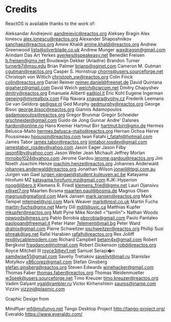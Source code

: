 # Credits

ReactOS is available thanks to the work of:

Aleksandar Andrejevic <aandrejevic@reactos.org>
Aleksey Bragin <aleksey at reactos org>
Alex Ionescu <alex.ionescu@reactos.org>
Alexander Shaposhnikov <sanchaez@reactos.org>
Amine Khaldi <amine.khaldi@reactos.org>
Andrew Greenwood <lists@silverblade.co.uk>
Andrew Munger <waxdragon@gmail.com>
Arindam Das
Art Yerkes <ayerkes@speakeasy.net>
Benedikt Freisen <b.freisen@gmx.net>
Boudewijn Dekker (Ariadne)
Brandon Turner <turnerb7@msu.edu>
Brian Palmer <brianp@sginet.com>
Cameron M. Gutman <cgutman@reactos.org>
Casper S. Hornstrup <chorns@users.sourceforge.net>
Christoph von Wittich <christoph_vw@reactos.org>
Colin Finck <colin@reactos.org>
Daniel Reimer <reimer.daniel@freenet.de>
David Quintana <gigaherz@gmail.com>
David Welch <welch@cwcom.net>
Dmitry Chapyshev <dmitry@reactos.org>
Emanuele Aliberti <ea@iol.it>
Eric Kohl
Eugene Ingerman <geneing@myrealbox.com>
Filip Navara <xnavara@volny.cz>
Frederik Leemans
Ge van Geldorp <ge@gse.nl>
Ged Murphy <gedmurphy@reactos.org>
George Bisoc <george.bisoc@reactos.org>
Giannis Adamopoulos <gadamopoulos@reactos.org>
Gregor Brunmar <gregor brunmar at home se>
Gregor Schneider <grschneider@gmail.com>
Guido de Jong
Gunnar Andre' Dalsnes <hardon@online.no>
Hans Kremer
Hartmut Birr <hartmut.birr@gmx.de>
Hermes Belusca-Maito <hermes.belusca-maito@reactos.org>
Hernan Ochoa
Herve Poussineau <hpoussin@reactos.com>
Iwan Fatahi <i_fatahi@hotmail.com>
James Tabor <james.tabor@reactos.org> <jimtabor.rosdev@gmail.com> <jamestabor_rosdev@yahoo.com>
Jason Eager
Jason Filby <jasonfilby@yahoo.com>
Jason Weiler
Jean Michault
Jeffrey Morlan <mrnobo1024@yahoo.com>
Jerome Gardou <jerome.gardou@reactos.org>
Jim Noeth
Joachim Henze <joachim.henze@reactos.org>
Johannes Anderwald <johannes.anderwald@reactos.org>
Jonathan Wilson <jonwil@tpgi.com.au>
Jurgen van Gael <jurgen.vangael@student.kuleuven.ac.be>
Katayama Hirofumi MZ <katayama.hirofumi.mz@gmail.com>
KJK::Hyperion <noog@libero.it>
Klemens R. Friedl <klemens_friedl@gmx.net>
Lauri Ojansivu <x@xet7.org>
Maarten Bosma <maarten.paul@bosma.de>
Magnus Olsen <magnus@greatlord.com>
Mark Jansen <mark.jansen@reactos.org>
Mark Tempel <mtempel@visi.com>
Mark Weaver <mark@npsl.co.uk>
Martin Fuchs <martin-fuchs@gmx.net>
Marty Dill <mdill@uvic.ca>
Matthias Kupfer <mkupfer@reactos.org>
Matt Pyne
Mike Nordell <"tamlin">
Nathan Woods <npwoods@mess.org>
Pablo Borobia <pborobia@gmail.com>
Paolo Pantaleo <paolopan@freemail.it>
Peter Hater <7element@mail.bg>
Peter Ward <dralnix@gmail.com>
Pierre Schweitzer <pschweitzer@reactos.org>
Phillip Susi <phreak@iag.net>
Rafal Harabien <rafalh@reactos.org>
Rex Jolliff <rex@lvcablemodem.com>
Richard Campbell <betam4x@gmail.com>
Robert Bergkvist <fragdance@hotmail.com>
Robert Dickenson <robd@reactos.org>
Royce Mitchell III <royce3@ev1.net>
Samuel Serapi�n <samdwise51@gmail.com>
Saveliy Tretiakov <saveliyt@mail.ru>
Stanislav Motylkov <x86corez@gmail.com>
Stefan Ginsberg <stefan.ginsberg@reactos.org>
Steven Edwards <winehacker@gmail.com>
Thomas Faber <thomas.faber@reactos.org>
Thomas Weidenmueller <w3seek@users.sourceforge.net>
Timo Kreuzer <timo.kreuzer@reactos.org>
Vadim Galyant <vgal@rambler.ru>
Victor Kirhenshtein <sauros@iname.com>
Vizzini <vizzini@plasmic.com>


Graphic Design from

Mindflyer <mf@mufunyo.net>
Tango Desktop Project <http://tango-project.org/>
Everaldo <https://www.everaldo.com/>

